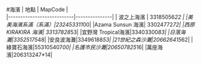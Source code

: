 #海濱
| 地點                       | MapCode       |  
|---------------------------|---------------|
|  波之上海濱       | 33185056*22   |
|美美海濱系滿（系滿）|232453311*00| 
|Azama Sunsun 海濱| 33024772*72| 
|西原 KIRAKIRA 海濱| 33137828*53| 
|宜野灣 Tropical海濱|33403300*83|
|日落海灘|33525175*48| 
|安良波海灘|33496188*53| 
|21世紀之森沙灘|206626415*62| 
|綠寶石海濱|553105407*00| 
|名護市民沙灘|206507825*16| 
|萬座海濱|206313247*14| 
